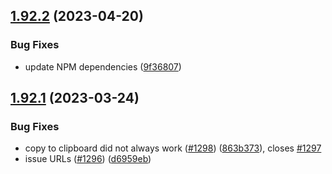 ## [1.92.2](https://github.com/Safe-DS/API-Editor/compare/v1.92.1...v1.92.2) (2023-04-20)


### Bug Fixes

* update NPM dependencies ([9f36807](https://github.com/Safe-DS/API-Editor/commit/9f3680725cbcbfb95e6ff71e76feca47a10c8d6a))

## [1.92.1](https://github.com/Safe-DS/API-Editor/compare/v1.92.0...v1.92.1) (2023-03-24)


### Bug Fixes

* copy to clipboard did not always work ([#1298](https://github.com/Safe-DS/API-Editor/issues/1298)) ([863b373](https://github.com/Safe-DS/API-Editor/commit/863b3735a6ae2a6079dce342ec9fc583a1101a5a)), closes [#1297](https://github.com/Safe-DS/API-Editor/issues/1297)
* issue URLs ([#1296](https://github.com/Safe-DS/API-Editor/issues/1296)) ([d6959eb](https://github.com/Safe-DS/API-Editor/commit/d6959eb62b6535e9627d6845e9772e73873c726c))
